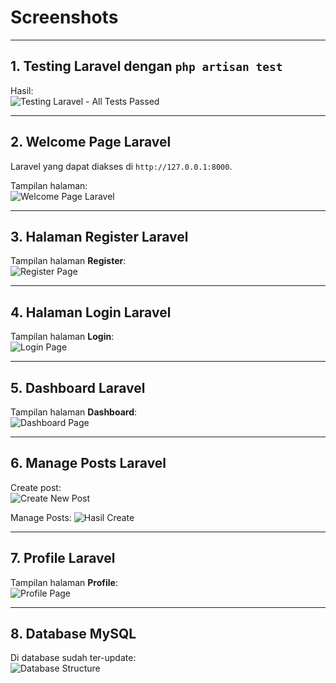 # Screenshots

---

## **1. Testing Laravel dengan `php artisan test`**  
Hasil:  
![Testing Laravel - All Tests Passed](https://i.imgur.com/34sDObK.png)  

---

## **2. Welcome Page Laravel**  
Laravel yang dapat diakses di `http://127.0.0.1:8000`.  

Tampilan halaman:  
![Welcome Page Laravel](https://i.imgur.com/1B3opG1.png)

---

## **3. Halaman Register Laravel**  
Tampilan halaman **Register**:  
![Register Page](https://i.imgur.com/QPaLrdf.png)

---

## **4. Halaman Login Laravel**  
Tampilan halaman **Login**:  
![Login Page](https://i.imgur.com/yfBsFCA.png)

---

## **5. Dashboard Laravel**  
Tampilan halaman **Dashboard**:  
![Dashboard Page](https://i.imgur.com/30skQvI.png)

---

## **6. Manage Posts Laravel**  
Create post:  
![Create New Post](https://i.imgur.com/8DXgjgk.png)

Manage Posts:
![Hasil Create](https://i.imgur.com/nK5NEbk.png)

---

## **7. Profile Laravel**  
Tampilan halaman **Profile**:  
![Profile Page](https://i.imgur.com/QBAj7Ht.png)

---

## **8. Database MySQL**  
Di database sudah ter-update:  
![Database Structure](https://i.imgur.com/EgV8pZ3.png)